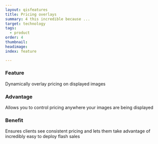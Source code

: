 ```yaml
---
layout: qisfeatures
title: Pricing overlays
summary: 4 this incredible because ...
target: technology
tags:
  - product
order: 4
thumbnail:
headimage:
index: feature

---
```


### Feature ###
Dynamically overlay pricing on displayed images
### Advantage ###
Allows you to control pricing anywhere your images are being displayed
### Benefit ###
Ensures clients see consistent pricing and lets them take advantage of incredibly easy to deploy flash sales
